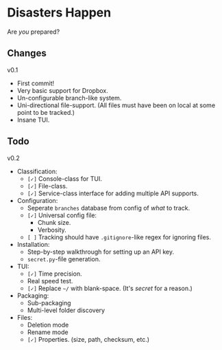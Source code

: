 Disasters Happen
================

Are *you* prepared?



Changes
-------

v0.1

+   First commit!
+   Very basic support for Dropbox.
+   Un-configurable branch-like system.
+   Uni-directional file-support. (All files must have been on local at some point to be tracked.)
+   Insane TUI.



Todo
----

v0.2

+   Classification:
    + `[✓]` Console-class for TUI.
    + `[✓]` File-class.
    + `[✓]` Service-class interface for adding multiple API supports.
+   Configuration:
    + Seperate `branches` database from config of *what* to track.
    + `[✓]` Universal config file:
        + Chunk size.
        + Verbosity.
    + `[ ]` Tracking should have `.gitignore`-like regex for ignoring files.
+   Installation:
    + Step-by-step walkthrough for setting up an API key.
    + `secret.py`-file generation.
+   TUI:
    + `[✓]` Time precision. 
    + Real speed test.
    + `[✓]` Replace `~/` with blank-space. (It's *secret* for a reason.)
+   Packaging:
    + Sub-packaging
    + Multi-level folder discovery 
+   Files:
    + Deletion mode
    + Rename mode
    + `[✓]` Properties. (size, path, checksum, etc.)